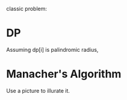 classic problem:
# DP
Assuming dp[i] is palindromic radius, 

# Manacher's Algorithm
Use a picture to illurate it.